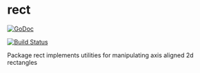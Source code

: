 # rect 
[![GoDoc](https://godoc.org/github.com/SimulatedSimian/rect?status.svg)](https://godoc.org/github.com/SimulatedSimian/rect)

[![Build Status](https://travis-ci.org/SimulatedSimian/rect.svg)](https://travis-ci.org/SimulatedSimian/rect)

Package rect implements utilities for manipulating axis aligned 2d rectangles

